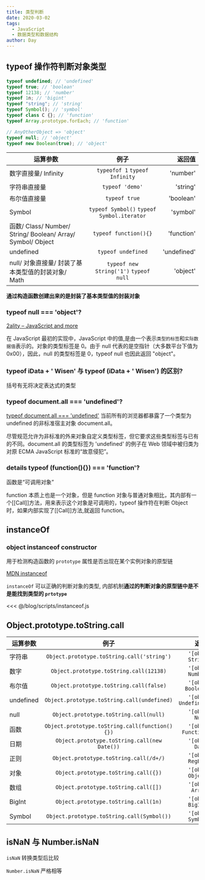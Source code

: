 ```yaml
---
title: 类型判断
date: 2020-03-02
tags:
  - JavaScript
  - 数据类型和数据结构
author: Day
---
```


## typeof 操作符判断对象类型

```js
typeof undefined; // 'undefined'
typeof true; // 'boolean'
typeof 12138; // 'number'
typeof 1n; // 'bigint'
typeof "string"; // 'string'
typeof Symbol(); // 'symbol'
typeof class C {}; // 'function'
typeof Array.prototype.forEach; // 'function'

// AnyOtherObject => 'object'
typeof null; // 'object'
typeof new Boolean(true); // 'object'
```

| 运算参数                                                    |                    例子                    |      返回值 |
| ----------------------------------------------------------- | :----------------------------------------: | ----------: |
| 数字直接量/ Infinity                                        |       `typeofof 1` `typeof Infinity`       |    'number' |
| 字符串直接量                                                |              `typeof 'demo'`               |    'string' |
| 布尔值直接量                                                |               `typeof true`                |   'boolean' |
| Symbol                                                      | `typeof Symbol()` `typeof Symbol.iterator` |    'symbol' |
| 函数/ Class/ Number/ String/ Boolean/ Array/ Symbol/ Object |           `typeof function(){}`            |  'function' |
| undefined                                                   |             `typeof undefined`             | 'undefined' |
| null/ 对象直接量/ 封装了基本类型值的封装对象/ Math          |   `typeof new String('1')` `typeof null`   |    'object' |

**通过构造函数创建出来的是封装了基本类型值的封装对象**

### typeof null === 'object'?

[2ality – JavaScript and more](https://2ality.com/2013/10/typeof-null.html)

在 JavaScript 最初的实现中，JavaScript 中的值,是由一个表示`类型的标签`和`实际数据值`表示的。对象的类型标签是 0。由于 null 代表的是空指针（大多数平台下值为 0x00），因此，null 的类型标签是 0，typeof null 也因此返回 "object"。

### typeof iData + ' Wisen' 与 typeof (iData + ' Wisen') 的区别?

括号有无将决定表达式的类型

### typeof document.all === 'undefined'?

[typeof document.all === 'undefined'](https://developer.mozilla.org/zh-CN/docs/Web/JavaScript/Reference/Operators/typeof#null)
当前所有的浏览器都暴露了一个类型为 undefined 的非标准宿主对象 document.all。

尽管规范允许为非标准的外来对象自定义类型标签，但它要求这些类型标签与已有的不同。document.all 的类型标签为 'undefined' 的例子在 Web 领域中被归类为对原 ECMA JavaScript 标准的“故意侵犯”。

### details typeof (function(){}) === 'function'?

函数是“可调用对象”

function 本质上也是一个对象，但是 function 对象与普通对象相比，其内部有一个[[Call]]方法，用来表示这个对象是可调用的，typeof 操作符在判断 Object 时，如果内部实现了[[Call]]方法,就返回 function。

## instanceOf

### object instanceof constructor

用于检测构造函数的 `prototype` 属性是否出现在某个实例对象的原型链

[MDN instanceof](https://developer.mozilla.org/zh-CN/docs/Web/JavaScript/Reference/Operators/instanceof)

`instanceOf` 可以正确的判断对象的类型, 内部机制**通过的判断对象的原型链中是不是能找到类型的 `prtotype`**

<<< @/blog/scripts/instanceof.js

## Object.prototype.toString.call

| 运算参数  |                      例子                      |                 返回值 |
| --------- | :--------------------------------------------: | ---------------------: |
| 字符串    |   `Object.prototype.toString.call('string')`   |    `'[object String]'` |
| 数字      |    `Object.prototype.toString.call(12138)`     |    `'[object Number]'` |
| 布尔值    |    `Object.prototype.toString.call(false)`     |   `'[object Boolean]'` |
| undefined |  `Object.prototype.toString.call(undefined)`   | `'[object Undefined]'` |
| null      |     `Object.prototype.toString.call(null)`     |      `'[object Null]'` |
| 函数      | `Object.prototype.toString.call(function(){})` |  `'[object Function]'` |
| 日期      |  `Object.prototype.toString.call(new Date())`  |      `'[object Date]'` |
| 正则      |     `Object.prototype.toString.call(/d+/)`     |    `'[object RegExp]'` |
| 对象      |      `Object.prototype.toString.call({})`      |    `'[object Object]'` |
| 数组      |      `Object.prototype.toString.call([])`      |     `'[object Array]'` |
| BigInt    |      `Object.prototype.toString.call(1n)`      |    `'[object BigInt]'` |
| Symbol    |   `Object.prototype.toString.call(Symbol())`   |    `'[object Symbol]'` |

## isNaN 与 Number.isNaN

`isNaN` 转换类型后比较

`Number.isNaN` 严格相等
